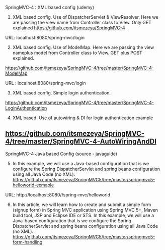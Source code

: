 SpringMVC-4 : XML based config (udemy)
1. XML based config. Use of DispatcherServlet & ViewResolver. Here we are passing the view name from Controller class to View. Only GET explained
https://github.com/itsmezeya/SpringMVC-4

URL: localhost:8080/spring-mvc/login

2. XML based config. Use of ModelMap. Here we are passing the view nameplus model from Controller class to View.  GET plus POST explained.

https://github.com/itsmezeya/SpringMVC-4/tree/master/SpringMVC-4-ModelMap
 
URL : localhost:8080/spring-mvc/login

3. XML based config. Simple login authentication.

https://github.com/itsmezeya/SpringMVC-4/tree/master/SpringMVC-4-LoginAuthentication

4. XML based. Use of autowiring & DI for login authentication example 

https://github.com/itsmezeya/SpringMVC-4/tree/master/SpringMVC-4-AutoWiringAndDI
-----------------------------------------------------
SpringMVC-4 Java based Config (source - javaguide)

5. In this example, we will use a Java-based configuration that is we configure the Spring DispatcherServlet and spring beans configuration using all Java Code (no XML). 
https://github.com/itsmezeya/SpringMVC5/tree/master/springmvc5-helloworld-exmaple

URL: http://localhost:8080//spring-mvc/helloworld

6. In this article, we will learn how to create and submit a simple form (signup form) in Spring MVC application using Spring MVC 5+, Maven build tool, JSP and Eclipse IDE or STS.
In this example, we will use a Java-based configuration that is we configure the Spring DispatcherServlet and spring beans configuration using all Java Code (no XML). 
https://github.com/itsmezeya/SpringMVC5/tree/master/springmvc5-form-handling



